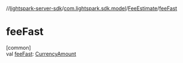 //[lightspark-server-sdk](../../../index.md)/[com.lightspark.sdk.model](../index.md)/[FeeEstimate](index.md)/[feeFast](fee-fast.md)

# feeFast

[common]\
val [feeFast](fee-fast.md): [CurrencyAmount](../-currency-amount/index.md)
